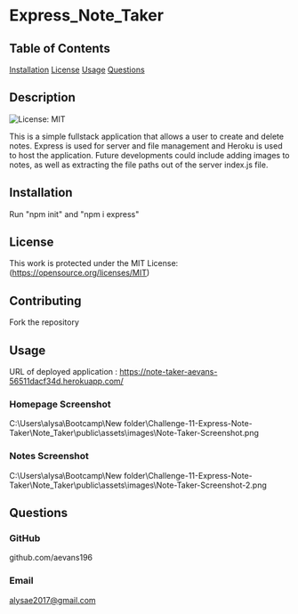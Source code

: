 # Express_Note_Taker

## Table of Contents
[Installation](#installation)
[License](#license)
[Usage](#usage)
[Questions](#questions)

## Description
![License: MIT](https://img.shields.io/badge/License-MIT-yellow.svg) 

This is a simple fullstack application that allows a user to create and delete notes. Express is used for server and file management and Heroku is used to host the application. Future developments could include adding images to notes, as well as extracting the file paths out of the server index.js file.

## Installation
Run "npm init" and "npm i express"


## License
This work is protected under the MIT License: (https://opensource.org/licenses/MIT)

## Contributing
Fork the repository

## Usage
URL of deployed application : https://note-taker-aevans-56511dacf34d.herokuapp.com/ 

### Homepage Screenshot
C:\Users\alysa\Bootcamp\New folder\Challenge-11-Express-Note-Taker\Note_Taker\public\assets\images\Note-Taker-Screenshot.png

### Notes Screenshot
C:\Users\alysa\Bootcamp\New folder\Challenge-11-Express-Note-Taker\Note_Taker\public\assets\images\Note-Taker-Screenshot-2.png 

## Questions
### GitHub
github.com/aevans196

### Email
alysae2017@gmail.com
